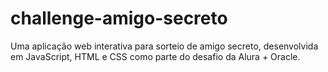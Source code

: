 # challenge-amigo-secreto
Uma aplicação web interativa para sorteio de amigo secreto, desenvolvida em JavaScript, HTML e CSS como parte do desafio da Alura + Oracle.
